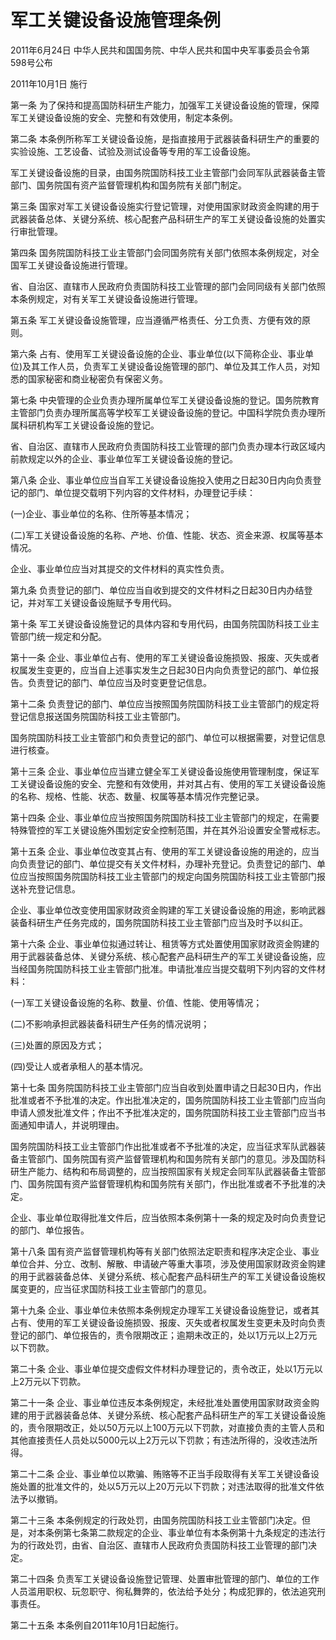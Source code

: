 # 军工关键设备设施管理条例

2011年6月24日 中华人民共和国国务院、中华人民共和国中央军事委员会令第598号公布

2011年10月1日 施行

<!-- INFO END -->

第一条 为了保持和提高国防科研生产能力，加强军工关键设备设施的管理，保障军工关键设备设施的安全、完整和有效使用，制定本条例。

第二条 本条例所称军工关键设备设施，是指直接用于武器装备科研生产的重要的实验设施、工艺设备、试验及测试设备等专用的军工设备设施。

军工关键设备设施的目录，由国务院国防科技工业主管部门会同军队武器装备主管部门、国务院国有资产监督管理机构和国务院有关部门制定。

第三条 国家对军工关键设备设施实行登记管理，对使用国家财政资金购建的用于武器装备总体、关键分系统、核心配套产品科研生产的军工关键设备设施的处置实行审批管理。

第四条 国务院国防科技工业主管部门会同国务院有关部门依照本条例规定，对全国军工关键设备设施进行管理。

省、自治区、直辖市人民政府负责国防科技工业管理的部门会同同级有关部门依照本条例规定，对有关军工关键设备设施进行管理。

第五条 军工关键设备设施管理，应当遵循严格责任、分工负责、方便有效的原则。

第六条 占有、使用军工关键设备设施的企业、事业单位(以下简称企业、事业单位)及其工作人员，负责军工关键设备设施管理的部门、单位及其工作人员，对知悉的国家秘密和商业秘密负有保密义务。

第七条 中央管理的企业负责办理所属单位军工关键设备设施的登记。国务院教育主管部门负责办理所属高等学校军工关键设备设施的登记。中国科学院负责办理所属科研机构军工关键设备设施的登记。

省、自治区、直辖市人民政府负责国防科技工业管理的部门负责办理本行政区域内前款规定以外的企业、事业单位军工关键设备设施的登记。

第八条 企业、事业单位应当自军工关键设备设施投入使用之日起30日内向负责登记的部门、单位提交载明下列内容的文件材料，办理登记手续：

(一)企业、事业单位的名称、住所等基本情况；

(二)军工关键设备设施的名称、产地、价值、性能、状态、资金来源、权属等基本情况。

企业、事业单位应当对其提交的文件材料的真实性负责。

第九条 负责登记的部门、单位应当自收到提交的文件材料之日起30日内办结登记，并对军工关键设备设施赋予专用代码。

第十条 军工关键设备设施登记的具体内容和专用代码，由国务院国防科技工业主管部门统一规定和分配。

第十一条 企业、事业单位占有、使用的军工关键设备设施损毁、报废、灭失或者权属发生变更的，应当自上述事实发生之日起30日内向负责登记的部门、单位报告。负责登记的部门、单位应当及时变更登记信息。

第十二条 负责登记的部门、单位应当按照国务院国防科技工业主管部门的规定将登记信息报送国务院国防科技工业主管部门。

国务院国防科技工业主管部门和负责登记的部门、单位可以根据需要，对登记信息进行核查。

第十三条 企业、事业单位应当建立健全军工关键设备设施使用管理制度，保证军工关键设备设施的安全、完整和有效使用，并对其占有、使用的军工关键设备设施的名称、规格、性能、状态、数量、权属等基本情况作完整记录。

第十四条 企业、事业单位应当按照国务院国防科技工业主管部门的规定，在需要特殊管控的军工关键设施外围划定安全控制范围，并在其外沿设置安全警戒标志。

第十五条 企业、事业单位改变其占有、使用的军工关键设备设施的用途的，应当向负责登记的部门、单位提交有关文件材料，办理补充登记。负责登记的部门、单位应当按照国务院国防科技工业主管部门的规定向国务院国防科技工业主管部门报送补充登记信息。

企业、事业单位改变使用国家财政资金购建的军工关键设备设施的用途，影响武器装备科研生产任务完成的，国务院国防科技工业主管部门应当及时予以纠正。

第十六条 企业、事业单位拟通过转让、租赁等方式处置使用国家财政资金购建的用于武器装备总体、关键分系统、核心配套产品科研生产的军工关键设备设施，应当经国务院国防科技工业主管部门批准。申请批准应当提交载明下列内容的文件材料：

(一)军工关键设备设施的名称、数量、价值、性能、使用等情况；

(二)不影响承担武器装备科研生产任务的情况说明；

(三)处置的原因及方式；

(四)受让人或者承租人的基本情况。

第十七条 国务院国防科技工业主管部门应当自收到处置申请之日起30日内，作出批准或者不予批准的决定。作出批准决定的，国务院国防科技工业主管部门应当向申请人颁发批准文件；作出不予批准决定的，国务院国防科技工业主管部门应当书面通知申请人，并说明理由。

国务院国防科技工业主管部门作出批准或者不予批准的决定，应当征求军队武器装备主管部门、国务院国有资产监督管理机构和国务院有关部门的意见。涉及国防科研生产能力、结构和布局调整的，应当按照国家有关规定会同军队武器装备主管部门、国务院国有资产监督管理机构和国务院有关部门，作出批准或者不予批准的决定。

企业、事业单位取得批准文件后，应当依照本条例第十一条的规定及时向负责登记的部门、单位报告。

第十八条 国有资产监督管理机构等有关部门依照法定职责和程序决定企业、事业单位合并、分立、改制、解散、申请破产等重大事项，涉及使用国家财政资金购建的用于武器装备总体、关键分系统、核心配套产品科研生产的军工关键设备设施权属变更的，应当征求国防科技工业主管部门的意见。

第十九条 企业、事业单位未依照本条例规定办理军工关键设备设施登记，或者其占有、使用的军工关键设备设施损毁、报废、灭失或者权属发生变更未及时向负责登记的部门、单位报告的，责令限期改正；逾期未改正的，处以1万元以上2万元以下罚款。

第二十条 企业、事业单位提交虚假文件材料办理登记的，责令改正，处以1万元以上2万元以下罚款。

第二十一条 企业、事业单位违反本条例规定，未经批准处置使用国家财政资金购建的用于武器装备总体、关键分系统、核心配套产品科研生产的军工关键设备设施的，责令限期改正，处以50万元以上100万元以下罚款，对直接负责的主管人员和其他直接责任人员处以5000元以上2万元以下罚款；有违法所得的，没收违法所得。

第二十二条 企业、事业单位以欺骗、贿赂等不正当手段取得有关军工关键设备设施处置的批准文件的，处以5万元以上20万元以下罚款；对违法取得的批准文件依法予以撤销。

第二十三条 本条例规定的行政处罚，由国务院国防科技工业主管部门决定。但是，对本条例第七条第二款规定的企业、事业单位有本条例第十九条规定的违法行为的行政处罚，由省、自治区、直辖市人民政府负责国防科技工业管理的部门决定。

第二十四条 负责军工关键设备设施登记管理、处置审批管理的部门、单位的工作人员滥用职权、玩忽职守、徇私舞弊的，依法给予处分；构成犯罪的，依法追究刑事责任。

第二十五条 本条例自2011年10月1日起施行。